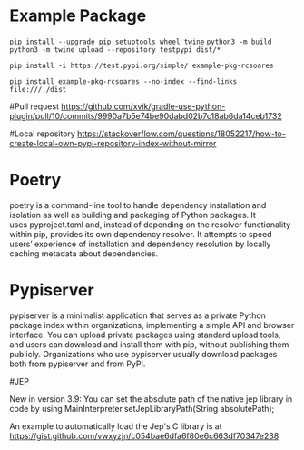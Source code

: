 # Example Package
``
pip install --upgrade pip setuptools wheel twine
``
``
python3 -m build
``
``
python3 -m twine upload --repository testpypi dist/*
``

``
pip install -i https://test.pypi.org/simple/ example-pkg-rcsoares
``

``
pip install example-pkg-rcsoares --no-index --find-links file:///./dist
``

#Pull request
https://github.com/xvik/gradle-use-python-plugin/pull/10/commits/9990a7b5e74be90dabd02b7c18ab6da14ceb1732


#Local repository
https://stackoverflow.com/questions/18052217/how-to-create-local-own-pypi-repository-index-without-mirror

# Poetry

poetry is a command-line tool to handle dependency installation and isolation as well as building and packaging of Python packages. It uses pyproject.toml and, instead of depending on the resolver functionality within pip, provides its own dependency resolver. It attempts to speed users’ experience of installation and dependency resolution by locally caching metadata about dependencies.


# Pypiserver

pypiserver is a minimalist application that serves as a private Python package index within organizations, implementing a simple API and browser interface. You can upload private packages using standard upload tools, and users can download and install them with pip, without publishing them publicly. Organizations who use pypiserver usually download packages both from pypiserver and from PyPI.


#JEP

New in version 3.9: You can set the absolute path of the native jep library in code by using MainInterpreter.setJepLibraryPath(String absolutePath);

An example to automatically load the Jep's C library is at https://gist.github.com/vwxyzjn/c054bae6dfa6f80e6c663df70347e238